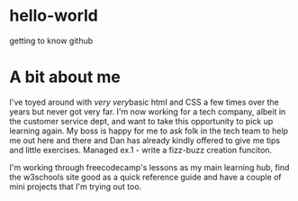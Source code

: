 # hello-world
getting to know github
<h1>A bit about me</h1>
<p>I've toyed around with <i>very very</i>basic html and CSS a few times over the years but never got very far. I'm now working for a tech company, albeit in the customer service dept, and want to take this opportunity to pick up learning again. My boss is happy for me to ask folk in the tech team to help me out here and there and Dan has already kindly offered to give me tips and little exercises. Managed ex.1 - write a fizz-buzz creation funciton.</p>
  <p>I'm working through freecodecamp's lessons as my main learning hub, find the w3schools site good as a quick reference guide and have a couple of mini projects that I'm trying out too.</p>
